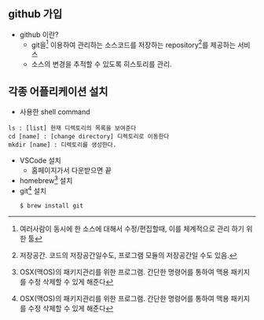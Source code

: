 
## github 가입
* github 이란?
  * git을[^1] 이용하여 관리하는 소스코드를 저장하는 repository[^2]를 제공하는 서비스
  * 소스의 변경을 추적할 수 있도록 히스토리를 관리. 

## 각종 어플리케이션 설치
* 사용한 shell command
```
ls : [list] 현재 디렉토리의 목록을 보여준다
cd [name] : [change directory] 디렉토리로 이동한다
mkdir [name] : 디렉토리를 생성한다.
```  
* VSCode 설치
  * 홈페이지가서 다운받으면 끝
* homebrew[^3] 설치
* git[^3] 설치
    ```bash
    $ brew install git
    ```



[^1]:여러사람이 동시에 한 소스에 대해서 수정/편집할때, 이를 체계적으로 관리 하기 위한 툴
[^2]:저장공간. 코드의 저장공간일수도, 프로그램 모듈의 저장공간일 수도 있음.
[^3]:OSX(맥OS)의 패키지관리를 위한 프로그램. 간단한 명령어를 통하여 맥용 패키지를 수정 삭제할 수 있게 해준다